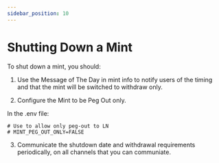 ```yaml
---
sidebar_position: 10
---
```



# Shutting Down a Mint

To shut down a mint, you should:

1. Use the Message of The Day in mint info to notify users of the timing and that the mint will be switched to withdraw only.

2. Configure the Mint to be Peg Out only. 

In the .env file:
```
# Use to allow only peg-out to LN
# MINT_PEG_OUT_ONLY=FALSE
```
3. Communicate the shutdown date and withdrawal requirements periodically, on all channels that you can communiate.